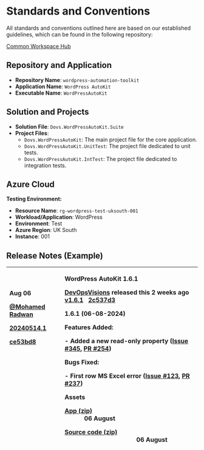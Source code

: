 # Standards and Conventions

All standards and conventions outlined here are based on our established guidelines, which can be found in the following repository: 

[Common Workspace Hub](https://github.com/DevOpsVisions/common-workspace-hub)

## Repository and Application

- **Repository Name**: `wordpress-automation-toolkit`
- **Application Name**: `WordPress AutoKit`
- **Executable Name**: `WordPressAutoKit`

## Solution and Projects

- **Solution File**: `Dovs.WordPressAutoKit.Suite`
- **Project Files**:
  - `Dovs.WordPressAutoKit`: The main project file for the core application.
  - `Dovs.WordPressAutoKit.UnitTest`: The project file dedicated to unit tests.
  - `Dovs.WordPressAutoKit.IntTest`: The project file dedicated to integration tests.

## Azure Cloud
**Testing Environment:**
- **Resource Name**: `rg-wordpress-test-uksouth-001`
- **Workload/Application**: WordPress
- **Environment**: Test
- **Azure Region**: UK South
- **Instance**: 001
## Release Notes (Example)

|<p>**Aug 06**</p><p>**[@Mohamed Radwan]()**</p><p> **[20240514.1]()**</p><p> **[ce53bd8]()** <br />&nbsp;<br /> <br />&nbsp;<br /><br />&nbsp;<br /><br />&nbsp;<br /><br />&nbsp;<br /><br />&nbsp;<br />  </p>|<p>**WordPress AutoKit 1.6.1** </p><p> [DevOpsVisions]() released this 2 weeks ago&nbsp;&nbsp; [v1.6.1]()&nbsp;&nbsp; [2c537d3]() </p><p></p><p> 1.6.1 (06-08-2024)</p><p></p><p>**Features Added:**</p><p>- Added a new read-only property ([Issue #345](), [PR #254]()) </p><p></p><p>**Bugs Fixed:**</p><p>- First row MS Excel error ([Issue #123](), [PR #237]()) </p><p></p><p>**Assets**</p><p> [App (zip)]() &nbsp; &nbsp;&nbsp;&nbsp;&nbsp;&nbsp;&nbsp;&nbsp;&nbsp;&nbsp;&nbsp;&nbsp;&nbsp;&nbsp;&nbsp;&nbsp;&nbsp;&nbsp;&nbsp;&nbsp;&nbsp;&nbsp;&nbsp;&nbsp;&nbsp;&nbsp;&nbsp;&nbsp;&nbsp;&nbsp;&nbsp;&nbsp;&nbsp;&nbsp;&nbsp;&nbsp;&nbsp;&nbsp;&nbsp;&nbsp;&nbsp;&nbsp;&nbsp;&nbsp;&nbsp; &nbsp;&nbsp;&nbsp;&nbsp;&nbsp;&nbsp;&nbsp;&nbsp;&nbsp;&nbsp;&nbsp;&nbsp;06 August </p><p> [Source code (zip)]() &nbsp; &nbsp;&nbsp;&nbsp;&nbsp;&nbsp;&nbsp;&nbsp;&nbsp;&nbsp;&nbsp;&nbsp;&nbsp;&nbsp;&nbsp;&nbsp;&nbsp;&nbsp;&nbsp;&nbsp;&nbsp;&nbsp;&nbsp;&nbsp;&nbsp;&nbsp;&nbsp;&nbsp;&nbsp;&nbsp;&nbsp;&nbsp;&nbsp;&nbsp;&nbsp;&nbsp;&nbsp;&nbsp;&nbsp;&nbsp;&nbsp;&nbsp;&nbsp;&nbsp;&nbsp;06 August</p><p></p>|
| :- | :- |


